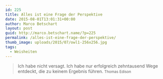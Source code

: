 ```yaml
---
id: 225
title: Alles ist eine Frage der Perspektive
date: 2015-08-01T13:01:31+00:00
author: Marco Betschart
layout: post
guid: http://marco.betschart.name/?p=225
permalink: /alles-ist-eine-frage-der-perspektive/
thumb_image: uploads/2015/07/owl1-256x256.jpg
tags:
  - Weisheiten
---
```

> Ich habe nicht versagt. Ich habe nur erfolgreich zehntausend Wege entdeckt, die zu keinem Ergebnis führen. <small>Thomas Edison</small>